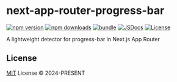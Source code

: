# next-app-router-progress-bar

[![npm version][npm-version-src]][npm-version-href]
[![npm downloads][npm-downloads-src]][npm-downloads-href]
[![bundle][bundle-src]][bundle-href]
[![JSDocs][jsdocs-src]][jsdocs-href]
[![License][license-src]][license-href]

A lightweight detector for progress-bar in Next.js App Router

## License

[MIT](./LICENSE) License © 2024-PRESENT

<!-- Badges -->

[npm-version-src]: https://img.shields.io/npm/v/next-app-router-progress-bar?style=flat&colorA=080f12&colorB=1fa669
[npm-version-href]: https://npmjs.com/package/next-app-router-progress-bar
[npm-downloads-src]: https://img.shields.io/npm/dm/next-app-router-progress-bar?style=flat&colorA=080f12&colorB=1fa669
[npm-downloads-href]: https://npmjs.com/package/next-app-router-progress-bar
[bundle-src]: https://img.shields.io/bundlephobia/minzip/next-app-router-progress-bar?style=flat&colorA=080f12&colorB=1fa669&label=minzip
[bundle-href]: https://bundlephobia.com/result?p=next-app-router-progress-bar
[license-src]: https://img.shields.io/github/license/dskiba/next-app-router-progress-bar.svg?style=flat&colorA=080f12&colorB=1fa669
[license-href]: https://github.com/dskiba/next-app-router-progress-bar/blob/main/LICENSE
[jsdocs-src]: https://img.shields.io/badge/jsdocs-reference-080f12?style=flat&colorA=080f12&colorB=1fa669
[jsdocs-href]: https://www.jsdocs.io/package/next-app-router-progress-bar

